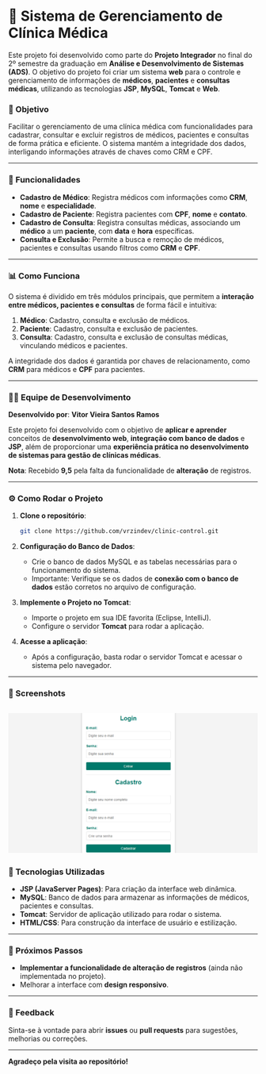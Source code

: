 # 🏥 Sistema de Gerenciamento de Clínica Médica

Este projeto foi desenvolvido como parte do **Projeto Integrador** no final do 2º semestre da graduação em **Análise e Desenvolvimento de Sistemas (ADS)**. O objetivo do projeto foi criar um sistema **web** para o controle e gerenciamento de informações de **médicos**, **pacientes** e **consultas médicas**, utilizando as tecnologias **JSP**, **MySQL**, **Tomcat** e **Web**.

### 🌟 Objetivo

Facilitar o gerenciamento de uma clínica médica com funcionalidades para cadastrar, consultar e excluir registros de médicos, pacientes e consultas de forma prática e eficiente. O sistema mantém a integridade dos dados, interligando informações através de chaves como CRM e CPF.

---

### 🔑 Funcionalidades

- **Cadastro de Médico**: Registra médicos com informações como **CRM**, **nome** e **especialidade**.
- **Cadastro de Paciente**: Registra pacientes com **CPF**, **nome** e **contato**.
- **Cadastro de Consulta**: Registra consultas médicas, associando um **médico** a um **paciente**, com **data** e **hora** específicas.
- **Consulta e Exclusão**: Permite a busca e remoção de médicos, pacientes e consultas usando filtros como **CRM** e **CPF**.

---

### 📊 Como Funciona

O sistema é dividido em três módulos principais, que permitem a **interação entre médicos, pacientes e consultas** de forma fácil e intuitiva:

1. **Médico**: Cadastro, consulta e exclusão de médicos.
2. **Paciente**: Cadastro, consulta e exclusão de pacientes.
3. **Consulta**: Cadastro, consulta e exclusão de consultas médicas, vinculando médicos e pacientes.

A integridade dos dados é garantida por chaves de relacionamento, como **CRM** para médicos e **CPF** para pacientes.

---

### 👨‍💻 Equipe de Desenvolvimento

**Desenvolvido por**: **Vitor Vieira Santos Ramos**

Este projeto foi desenvolvido com o objetivo de **aplicar e aprender** conceitos de **desenvolvimento web**, **integração com banco de dados** e **JSP**, além de proporcionar uma **experiência prática no desenvolvimento de sistemas para gestão de clínicas médicas**.

**Nota**: Recebido **9,5** pela falta da funcionalidade de **alteração** de registros.

---

### ⚙️ Como Rodar o Projeto

1. **Clone o repositório**:
    ```bash
    git clone https://github.com/vrzindev/clinic-control.git
    ```

2. **Configuração do Banco de Dados**:
    - Crie o banco de dados MySQL e as tabelas necessárias para o funcionamento do sistema.
    - Importante: Verifique se os dados de **conexão com o banco de dados** estão corretos no arquivo de configuração.

3. **Implemente o Projeto no Tomcat**:
    - Importe o projeto em sua IDE favorita (Eclipse, IntelliJ).
    - Configure o servidor **Tomcat** para rodar a aplicação.

4. **Acesse a aplicação**:
    - Após a configuração, basta rodar o servidor Tomcat e acessar o sistema pelo navegador.

---

### 📸 Screenshots

![LOGIN](ImgsProject/login.png)
---

### 🚀 Tecnologias Utilizadas

- **JSP (JavaServer Pages)**: Para criação da interface web dinâmica.
- **MySQL**: Banco de dados para armazenar as informações de médicos, pacientes e consultas.
- **Tomcat**: Servidor de aplicação utilizado para rodar o sistema.
- **HTML/CSS**: Para construção da interface de usuário e estilização.

---

### 📍 Próximos Passos

- **Implementar a funcionalidade de alteração de registros** (ainda não implementada no projeto).
- Melhorar a interface com **design responsivo**.

---

### 💬 Feedback

Sinta-se à vontade para abrir **issues** ou **pull requests** para sugestões, melhorias ou correções.

---

**Agradeço pela visita ao repositório!**
